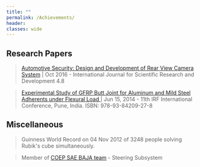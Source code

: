```yaml
---
title: ""
permalink: /Achievements/
header:
classes: wide
---
```



## Research Papers

>   [Automotive Security: Design and Development of Rear View Camera System](http://www.ijsrd.com/articles/IJSRDV4I80426.pdf) | Oct 2016
    -   International Journal for Scientific Research and Development 4.8

>   [Experimental Study of GFRP Butt Joint for Aluminum and Mild Steel Adherents under Flexural Load ](http://iraj.in/journal/journal_file/journal_pdf/-1476357756121-126.pdf)| Jun 15, 2014
    -   11th IRF International Conference, Pune, India. ISBN: 978-93-84209-27-8

## Miscellaneous

>   Guinness World Record on 04 Nov 2012 of 3248 people solving Rubik's cube simultaneously.

>   Member of [COEP SAE BAJA team](https://www.facebook.com/COEPMotorsports/) - Steering Subsystem












